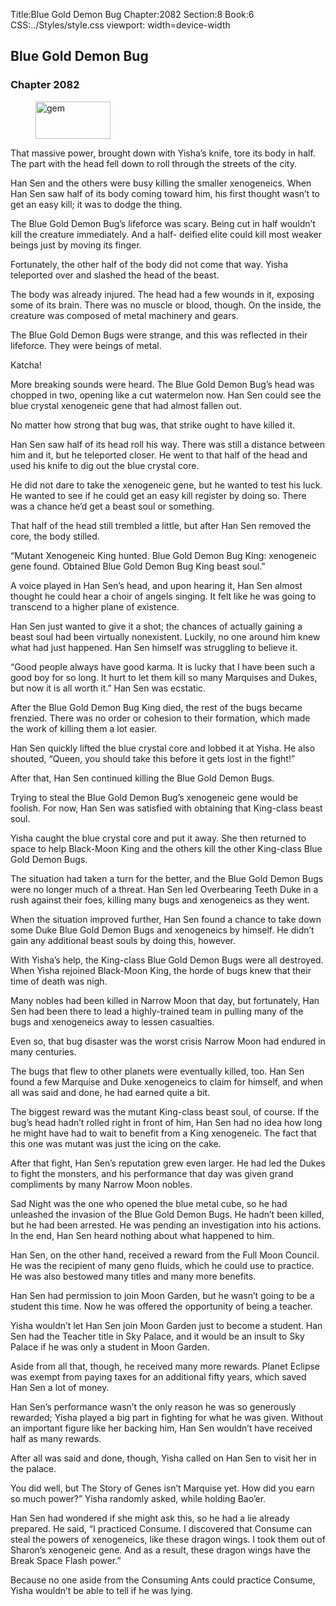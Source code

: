 Title:Blue Gold Demon Bug 
Chapter:2082 
Section:8 
Book:6 
CSS:../Styles/style.css 
viewport: width=device-width
  
## Blue Gold Demon Bug
### Chapter 2082
  
<figure>
	<img src="../Images/gem.gif" alt="gem" id="gem" width="120" height="60" />
</figure>
  

  
That massive power, brought down with Yisha’s knife, tore its body in half. The part with the head fell down to roll through the streets of the city.

Han Sen and the others were busy killing the smaller xenogeneics. When Han Sen saw half of its body coming toward him, his first thought wasn’t to get an easy kill; it was to dodge the thing.

The Blue Gold Demon Bug’s lifeforce was scary. Being cut in half wouldn’t kill the creature immediately. And a half- deified elite could kill most weaker beings just by moving its finger.

Fortunately, the other half of the body did not come that way. Yisha teleported over and slashed the head of the beast.

The body was already injured. The head had a few wounds in it, exposing some of its brain. There was no muscle or blood, though. On the inside, the creature was composed of metal machinery and gears.

The Blue Gold Demon Bugs were strange, and this was reflected in their lifeforce. They were beings of metal.

Katcha!

More breaking sounds were heard. The Blue Gold Demon Bug’s head was chopped in two, opening like a cut watermelon now. Han Sen could see the blue crystal xenogeneic gene that had almost fallen out.

No matter how strong that bug was, that strike ought to have killed it.

Han Sen saw half of its head roll his way. There was still a distance between him and it, but he teleported closer. He went to that half of the head and used his knife to dig out the blue crystal core.

He did not dare to take the xenogeneic gene, but he wanted to test his luck. He wanted to see if he could get an easy kill register by doing so. There was a chance he’d get a beast soul or something.

That half of the head still trembled a little, but after Han Sen removed the core, the body stilled.

“Mutant Xenogeneic King hunted. Blue Gold Demon Bug King: xenogeneic gene found. Obtained Blue Gold Demon Bug King beast soul.”

A voice played in Han Sen’s head, and upon hearing it, Han Sen almost thought he could hear a choir of angels singing. It felt like he was going to transcend to a higher plane of existence.

Han Sen just wanted to give it a shot; the chances of actually gaining a beast soul had been virtually nonexistent. Luckily, no one around him knew what had just happened. Han Sen himself was struggling to believe it.

“Good people always have good karma. It is lucky that I have been such a good boy for so long. It hurt to let them kill so many Marquises and Dukes, but now it is all worth it.” Han Sen was ecstatic.

After the Blue Gold Demon Bug King died, the rest of the bugs became frenzied. There was no order or cohesion to their formation, which made the work of killing them a lot easier.

Han Sen quickly lifted the blue crystal core and lobbed it at Yisha. He also shouted, “Queen, you should take this before it gets lost in the fight!”

After that, Han Sen continued killing the Blue Gold Demon Bugs.

Trying to steal the Blue Gold Demon Bug’s xenogeneic gene would be foolish. For now, Han Sen was satisfied with obtaining that King-class beast soul.

Yisha caught the blue crystal core and put it away. She then returned to space to help Black-Moon King and the others kill the other King-class Blue Gold Demon Bugs.

The situation had taken a turn for the better, and the Blue Gold Demon Bugs were no longer much of a threat. Han Sen led Overbearing Teeth Duke in a rush against their foes, killing many bugs and xenogeneics as they went.

When the situation improved further, Han Sen found a chance to take down some Duke Blue Gold Demon Bugs and xenogeneics by himself. He didn’t gain any additional beast souls by doing this, however.

With Yisha’s help, the King-class Blue Gold Demon Bugs were all destroyed. When Yisha rejoined Black-Moon King, the horde of bugs knew that their time of death was nigh.

Many nobles had been killed in Narrow Moon that day, but fortunately, Han Sen had been there to lead a highly-trained team in pulling many of the bugs and xenogeneics away to lessen casualties.

Even so, that bug disaster was the worst crisis Narrow Moon had endured in many centuries.

The bugs that flew to other planets were eventually killed, too. Han Sen found a few Marquise and Duke xenogeneics to claim for himself, and when all was said and done, he had earned quite a bit.

The biggest reward was the mutant King-class beast soul, of course. If the bug’s head hadn’t rolled right in front of him, Han Sen had no idea how long he might have had to wait to benefit from a King xenogeneic. The fact that this one was mutant was just the icing on the cake.

After that fight, Han Sen’s reputation grew even larger. He had led the Dukes to fight the monsters, and his performance that day was given grand compliments by many Narrow Moon nobles.

Sad Night was the one who opened the blue metal cube, so he had unleashed the invasion of the Blue Gold Demon Bugs. He hadn’t been killed, but he had been arrested. He was pending an investigation into his actions. In the end, Han Sen heard nothing about what happened to him.

Han Sen, on the other hand, received a reward from the Full Moon Council. He was the recipient of many geno fluids, which he could use to practice. He was also bestowed many titles and many more benefits.

Han Sen had permission to join Moon Garden, but he wasn’t going to be a student this time. Now he was offered the opportunity of being a teacher.

Yisha wouldn’t let Han Sen join Moon Garden just to become a student. Han Sen had the Teacher title in Sky Palace, and it would be an insult to Sky Palace if he was only a student in Moon Garden.

Aside from all that, though, he received many more rewards. Planet Eclipse was exempt from paying taxes for an additional fifty years, which saved Han Sen a lot of money.

Han Sen’s performance wasn’t the only reason he was so generously rewarded; Yisha played a big part in fighting for what he was given. Without an important figure like her backing him, Han Sen wouldn’t have received half as many rewards.

After all was said and done, though, Yisha called on Han Sen to visit her in the palace.

You did well, but The Story of Genes isn’t Marquise yet. How did you earn so much power?” Yisha randomly asked, while holding Bao’er.

Han Sen had wondered if she might ask this, so he had a lie already prepared. He said, “I practiced Consume. I discovered that Consume can steal the powers of xenogeneics, like these dragon wings. I took them out of Sharon’s xenogeneic gene. And as a result, these dragon wings have the Break Space Flash power.”

Because no one aside from the Consuming Ants could practice Consume, Yisha wouldn’t be able to tell if he was lying.